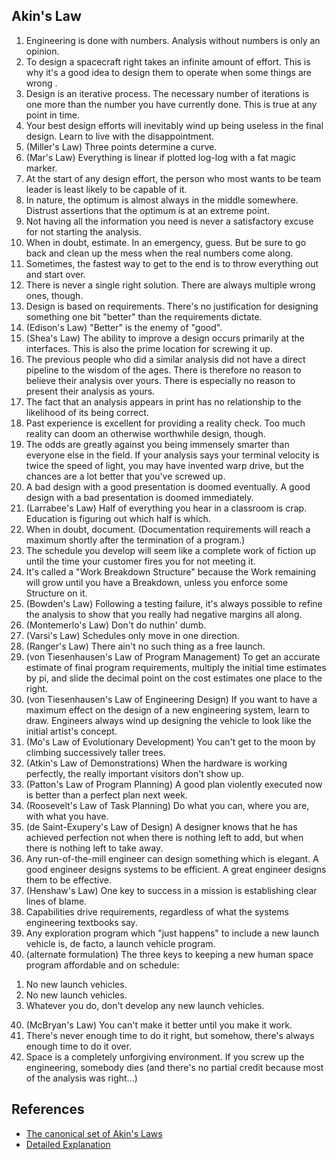 ## Akin's Law

1. Engineering is done with numbers. Analysis without numbers is only an opinion.
2. To design a spacecraft right takes an infinite amount of effort. This is why it's a good idea to design them to operate when some things are wrong .
3. Design is an iterative process. The necessary number of iterations is one more than the number you have currently done. This is true at any point in time.
4. Your best design efforts will inevitably wind up being useless in the final design. Learn to live with the disappointment.
5. (Miller's Law) Three points determine a curve.
6. (Mar's Law) Everything is linear if plotted log-log with a fat magic marker.
7. At the start of any design effort, the person who most wants to be team leader is least likely to be capable of it.
8. In nature, the optimum is almost always in the middle somewhere. Distrust assertions that the optimum is at an extreme point.
9. Not having all the information you need is never a satisfactory excuse for not starting the analysis.
10. When in doubt, estimate. In an emergency, guess. But be sure to go back and clean up the mess when the real numbers come along.
11. Sometimes, the fastest way to get to the end is to throw everything out and start over.
12. There is never a single right solution. There are always multiple wrong ones, though.
13. Design is based on requirements. There's no justification for designing something one bit "better" than the requirements dictate.
14. (Edison's Law) "Better" is the enemy of "good".
15. (Shea's Law) The ability to improve a design occurs primarily at the interfaces. This is also the prime location for screwing it up.
16. The previous people who did a similar analysis did not have a direct pipeline to the wisdom of the ages. There is therefore no reason to believe their analysis over yours. There is especially no reason to present their analysis as yours.
17. The fact that an analysis appears in print has no relationship to the likelihood of its being correct.
18. Past experience is excellent for providing a reality check. Too much reality can doom an otherwise worthwhile design, though.
19. The odds are greatly against you being immensely smarter than everyone else in the field. If your analysis says your terminal velocity is twice the speed of light, you may have invented warp drive, but the chances are a lot better that you've screwed up.
20. A bad design with a good presentation is doomed eventually. A good design with a bad presentation is doomed immediately.
21. (Larrabee's Law) Half of everything you hear in a classroom is crap. Education is figuring out which half is which.
22. When in doubt, document. (Documentation requirements will reach a maximum shortly after the termination of a program.)
23. The schedule you develop will seem like a complete work of fiction up until the time your customer fires you for not meeting it.
24. It's called a "Work Breakdown Structure" because the Work remaining will grow until you have a Breakdown, unless you enforce some Structure on it.
25. (Bowden's Law) Following a testing failure, it's always possible to refine the analysis to show that you really had negative margins all along.
26. (Montemerlo's Law) Don't do nuthin' dumb.
27. (Varsi's Law) Schedules only move in one direction.
28. (Ranger's Law) There ain't no such thing as a free launch.
29. (von Tiesenhausen's Law of Program Management) To get an accurate estimate of final program requirements, multiply the initial time estimates by pi, and slide the decimal point on the cost estimates one place to the right.
30. (von Tiesenhausen's Law of Engineering Design) If you want to have a maximum effect on the design of a new engineering system, learn to draw. Engineers always wind up designing the vehicle to look like the initial artist's concept.
31. (Mo's Law of Evolutionary Development) You can't get to the moon by climbing successively taller trees.
32. (Atkin's Law of Demonstrations) When the hardware is working perfectly, the really important visitors don't show up.
33. (Patton's Law of Program Planning) A good plan violently executed now is better than a perfect plan next week.
34. (Roosevelt's Law of Task Planning) Do what you can, where you are, with what you have.
35. (de Saint-Exupery's Law of Design) A designer knows that he has achieved perfection not when there is nothing left to add, but when there is nothing left to take away.
36. Any run-of-the-mill engineer can design something which is elegant. A good engineer designs systems to be efficient. A great engineer designs them to be effective.
37. (Henshaw's Law) One key to success in a mission is establishing clear lines of blame.
38. Capabilities drive requirements, regardless of what the systems engineering textbooks say.
39. Any exploration program which "just happens" to include a new launch vehicle is, de facto, a launch vehicle program.
39. (alternate formulation) The three keys to keeping a new human space program affordable and on schedule:
  1)  No new launch vehicles.
  2)  No new launch vehicles.
  3)  Whatever you do, don't develop any new launch vehicles.
40. (McBryan's Law) You can't make it better until you make it work.
41. There's never enough time to do it right, but somehow, there's always enough time to do it over.
42. Space is a completely unforgiving environment. If you screw up the engineering, somebody dies (and there's no partial credit because most of the analysis was right...)

## References
* [The canonical set of Akin's Laws](http://spacecraft.ssl.umd.edu/akins_laws.html)
* [Detailed Explanation](http://www.ece.uvic.ca/~elec399/201409/Akin's%20Laws%20of%20Spacecraft%20Design.pdf)

